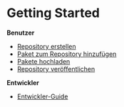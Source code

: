 # Getting Started

**Benutzer**

- [Repository erstellen](operations/create_a_repository_de.md)
- [Paket zum Repository hinzufügen](operations/add_package_to_repository_de.md)
- [Pakete hochladen](operations/upload_a_package_de.md)
- [Repository veröffentlichen](operations/publish_repository_de.md)
  
**Entwickler**

- [Entwickler-Guide](development/developers_guide_de.md)